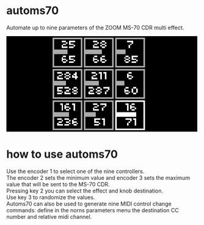 # automs70
Automate up to nine parameters of the ZOOM MS-70 CDR multi effect.

![automs70](automs70.png)

# how to use automs70
Use the encoder 1 to select one of the nine controllers.   
The encoder 2 sets the minimum value and encoder 3 sets the maximum value that will be sent to the MS-70 CDR.  
Pressing key 2 you can select the effect and knob destination.  
Use key 3 to randomize the values.  
Automs70 can also be used to generate nine MIDI control change commands: define in the norns parameters menu the destination CC number and relative midi channel. 










